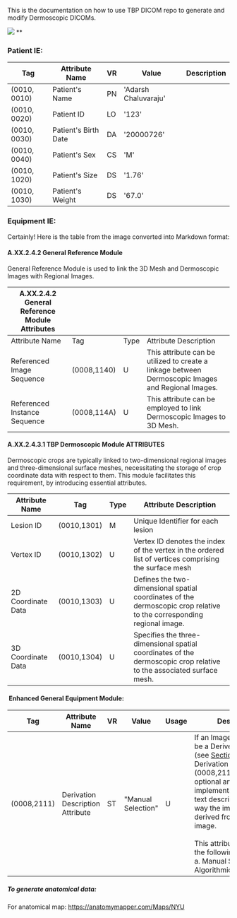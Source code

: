 
This is the documentation on how to use TBP DICOM repo to generate and modify Dermoscopic DICOMs.

**![](https://lh7-us.googleusercontent.com/P-bTwnWXlhLz3k_cujsyLNAL15TO_uAVeZhQAJ2AaD176PAEVKzti2CRnRD3dZVMaApuNz8-wq-VVye6y3aFEVc-Cy8hV-mH6o3PFxnAbDNiiQPK7EKieL2MCtlJ9GlvPBrCky94ThWRp7xPf3tK-jBt1w=s2048)**
**
### Patient IE:

| Tag          | Attribute Name       | VR  | Value                | Description |
| ------------ | -------------------- | --- | -------------------- | ----------- |
| (0010, 0010) | Patient's Name       | PN  | 'Adarsh Chaluvaraju' |             |
| (0010, 0020) | Patient ID           | LO  | '123'                |             |
| (0010, 0030) | Patient's Birth Date | DA  | '20000726'           |             |
| (0010, 0040) | Patient's Sex        | CS  | 'M'                  |             |
| (0010, 1020) | Patient's Size       | DS  | '1.76'               |             |
| (0010, 1030) | Patient's Weight     | DS  | '67.0'               |             |

### Equipment IE:


Certainly! Here is the table from the image converted into Markdown format:

#### A.XX.2.4.2 General Reference Module                                                               
General Reference Module is used to link the 3D Mesh and Dermoscopic Images with Regional Images.

| **A.XX.2.4.2 General Reference Module Attributes** |             |      |                                                                                                    |
| -------------------------------------------------- | ----------- | ---- | -------------------------------------------------------------------------------------------------- |
| Attribute Name                                     | Tag         | Type | Attribute Description                                                                              |
| Referenced Image Sequence                          | (0008,1140) | U    | This attribute can be utilized to create a linkage between Dermoscopic Images and Regional Images. |
| Referenced Instance Sequence                       | (0008,114A) | U    | This attribute can be employed to link Dermoscopic Images to 3D Mesh.                              |

#### A.XX.2.4.3.1 TBP Dermoscopic Module ATTRIBUTES

Dermoscopic crops are typically linked to two-dimensional regional images and three-dimensional surface meshes, necessitating the storage of crop coordinate data with respect to them. This module facilitates this requirement, by introducing essential attributes.

| **Attribute Name** | **Tag**     | **Type** | **Attribute Description**                                                                                             |
| ------------------ | ----------- | -------- | --------------------------------------------------------------------------------------------------------------------- |
| Lesion ID          | (0010,1301) | M        | Unique Identifier for each lesion                                                                                     |
| Vertex ID          | (0010,1302) | U        | Vertex ID denotes the index of the vertex in the ordered list of vertices comprising the surface mesh                 |
| 2D Coordinate Data | (0010,1303) | U        | Defines the two-dimensional spatial coordinates of the dermoscopic crop relative to the corresponding regional image. |
| 3D Coordinate Data | (0010,1304) | U        | Specifies the three-dimensional spatial coordinates of the dermoscopic crop relative to the associated surface mesh.  |


####  **Enhanced General Equipment Module**:

| Tag         | Attribute Name                   | VR  | Value              | Usage | Description                                                                                                                                                                                                                                                                                                                                                                                                                                                                                                                                                                               |
| ----------- | -------------------------------- | --- | ------------------ | ----- | ----------------------------------------------------------------------------------------------------------------------------------------------------------------------------------------------------------------------------------------------------------------------------------------------------------------------------------------------------------------------------------------------------------------------------------------------------------------------------------------------------------------------------------------------------------------------------------------- |
| (0008,2111) | Derivation Description Attribute | ST  | "Manual Selection" | U     | If an Image is identified to be a Derived image (see [Section C.8.7.1.1.1](http://dicom.nema.org/medical/dicom/current/output/chtml/part03/sect_C.8.7.html#sect_C.8.7.1.1.1)), Derivation Description (0008,2111) is an optional and implementation specific text description of the way the image was derived from an original image.  <br><br>This attribute can store the following codes:<br>a. Manual Selection                                                                                                                                             b. Algorithmic Selection |

##### To generate anatomical data:
For anatomical map: https://anatomymapper.com/Maps/NYU